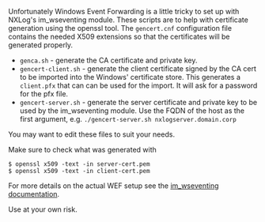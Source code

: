 Unfortunately Windows Event Forwarding is a little tricky to set up with NXLog's im_wseventing module.
These scripts are to help with certificate generation using the openssl tool.
The `gencert.cnf` configuration file contains the needed X509 extensions so that the certificates will be generated properly.

* `genca.sh` - generate the CA certificate and private key.
* `gencert-client.sh` - generate the client certificate signed by the CA cert to be imported into the Windows' certificate store. This generates a `client.pfx` that can can be used for the import. It will ask for a password for the pfx file.
* `gencert-server.sh` - generate the server certificate and private key to be used by the im_wseventing module. Use the FQDN of the host as the first argument, e.g. `./gencert-server.sh nxlogserver.domain.corp`

You may want to edit these files to suit your needs.

Make sure to check what was generated with
```
$ openssl x509 -text -in server-cert.pem
$ openssl x509 -text -in client-cert.pem

```

For more details on the actual WEF setup see the [im_wseventing documentation](https://nxlog.co/documentation/nxlog-user-guide/#im_wseventing).

Use at your own risk.
